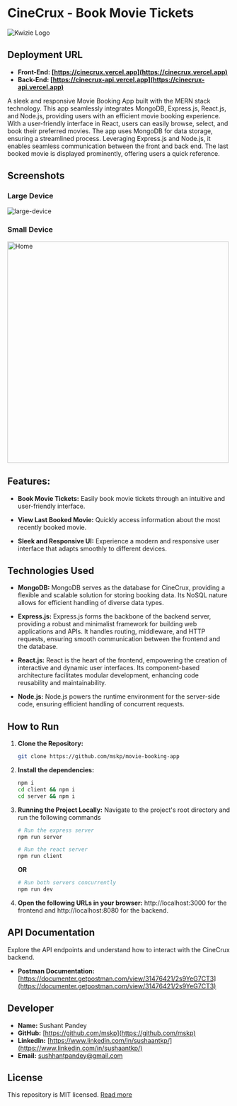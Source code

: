 # CineCrux - Book Movie Tickets

![Kwizie Logo](https://cinecrux.vercel.app/logo128.png)

## Deployment URL

- **Front-End: [https://cinecrux.vercel.app](https://cinecrux.vercel.app)**
- **Back-End: [https://cinecrux-api.vercel.app](https://cinecrux-api.vercel.app)**

A sleek and responsive Movie Booking App built with the MERN stack technology. This app seamlessly integrates MongoDB, Express.js, React.js, and Node.js, providing users with an efficient movie booking experience. With a user-friendly interface in React, users can easily browse, select, and book their preferred movies. The app uses MongoDB for data storage, ensuring a streamlined process. Leveraging Express.js and Node.js, it enables seamless communication between the front and back end. The last booked movie is displayed prominently, offering users a quick reference.

## Screenshots

### Large Device

![large-device](https://cinecrux.vercel.app/large-device.png)

### Small Device

<img src="https://cinecrux.vercel.app/small-device.png" alt="Home" height="500">

## Features:

- **Book Movie Tickets:** Easily book movie tickets through an intuitive and user-friendly interface.

- **View Last Booked Movie:** Quickly access information about the most recently booked movie.

- **Sleek and Responsive UI:** Experience a modern and responsive user interface that adapts smoothly to different devices.

## Technologies Used

- **MongoDB:** MongoDB serves as the database for CineCrux, providing a flexible and scalable solution for storing booking data. Its NoSQL nature allows for efficient handling of diverse data types.

- **Express.js:** Express.js forms the backbone of the backend server, providing a robust and minimalist framework for building web applications and APIs. It handles routing, middleware, and HTTP requests, ensuring smooth communication between the frontend and the database.

- **React.js:** React is the heart of the frontend, empowering the creation of interactive and dynamic user interfaces. Its component-based architecture facilitates modular development, enhancing code reusability and maintainability.

- **Node.js:** Node.js powers the runtime environment for the server-side code, ensuring efficient handling of concurrent requests.

## How to Run

1. **Clone the Repository:**

   ```bash
   git clone https://github.com/mskp/movie-booking-app
   ```

2. **Install the dependencies:**

   ```bash
   npm i
   cd client && npm i
   cd server && npm i
   ```

3. **Running the Project Locally:** Navigate to the project's root directory and run the following commands

   ```bash
   # Run the express server
   npm run server

   # Run the react server
   npm run client
   ```

   **OR**

   ```bash
   # Run both servers concurrently
   npm run dev
   ```

4. **Open the following URLs in your browser:** http://localhost:3000 for the frontend and http://localhost:8080 for the backend.

## API Documentation

Explore the API endpoints and understand how to interact with the CineCrux backend.

- **Postman Documentation:** [https://documenter.getpostman.com/view/31476421/2s9YeG7CT3](https://documenter.getpostman.com/view/31476421/2s9YeG7CT3)

## Developer

- **Name:** Sushant Pandey
- **GitHub:** [https://github.com/mskp](https://github.com/mskp)
- **LinkedIn:** [https://www.linkedin.com/in/sushaantkp/](https://www.linkedin.com/in/sushaantkp/)
- **Email:** sushhantpandey@gmail.com

## License

This repository is MIT licensed. [Read more](./LICENSE.txt)
